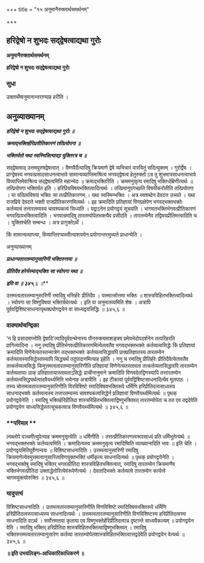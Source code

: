 +++
title = "१५ अनुमानैरुक्तार्थसमर्थनम्"

+++


## हरिद्वेषो न शुभदः सद्द्वेषत्वाद्यथा गुरोः

**अनुमानैरुक्तार्थसमर्थनम्**

**हरिद्वेषो न शुभदः सद्द्वेषत्वाद्यथा गुरोः**

### **सुधा**

उक्तार्थेष्वनुमानान्तराण्याह हरीति ।

## **अनुव्याख्यानम्**

***हरिद्वेषो न शुभदः सद्द्वेषत्वाद्यथा गुरोः ॥***

***क्रमाद्भक्तिर्हरिप्रतीतिकारणं तत्प्रियोपगा ॥***

***भक्तिर्यतो यथा स्वस्मिन्नित्याद्या युक्तिरत्र च ॥***

सद्द्वेषत्वाद् उत्तमपुरुषद्वेषत्वात् । वैष्णवैर्दैत्यादिषु क्रियमाणे द्वेषे व्यभिचारं वारयितुं सदित्युक्तम् । गुरोर्द्वेषः । प्राग्द्वेषस्य भगवत्प्रसादसाधनत्वाभावे सामान्यव्याप्तिमाश्रित्य भगवद्द्वेषत्वं हेतुरुक्तो ऽत्र तु शुभमात्रसाधनत्वाभावे विव्याप्तिमेवाश्रित्य सद्द्वेषत्वमिति महान्भेदः ॥ क्रमाद्भक्तिरिति । क्रममनुसृत्य रमादिषु भक्तिर्धम्रिणीत्यर्थः ॥ तत्प्रियोपगा भक्तिर्यत इति । हरिप्रियविषयभक्तित्वादित्यर्थः । तत्प्रियानुपगच्छति विषयीकरोतीति तत्प्रियोपगा । या यत्प्रियविषया भक्तिः सा तत्प्रीतिकारणम् । यथा स्वस्मिन्भक्तिः । अत्र स्वशब्देन देवदत्त उच्यते । यथा राजप्रिये देवदत्ते भक्ती राजप्रीतिकारणमित्यर्थः । इह क्रमादिति प्रतिज्ञायां विणप्रक्षेपेण भगवद्भक्तभक्तेः कर्तव्यत्वं तत्तारतम्यस्य चावश्यकत्वं सिध्यति । यद्वाऽनेन प्रयोगद्वयं सूचयति । भागवतभक्तिर्भगवत्प्रीतिकारणं भगवत्प्रियभक्तित्वादिति । भगवान्रमादिषु तारतम्योपेतभक्त्यैव प्रसीदति । तारतम्येनैव तद्विषयप्रीतिमत्त्वादिति च । युक्तिश्चेति सम्बन्धः । अत्र प्रागुक्तेऽर्थे ।

किं सामान्यव्याप्त्या, विव्याप्तिरप्यस्तीत्याशययेन प्रयोगान्तरमुच्यते प्राधान्येति ।

अनुव्याख्यानम्

***प्राधान्यतारतम्यानुसारिणी भक्तिरुत्तमा ॥***

***प्रीतिदैव हरेर्यस्माद्भक्तिः सा स्वोपगा यथा ॥***

***इति वा ॥ ३४५**,६ ॥***

उत्तमत्वतारतम्यानुसारिणी रमादिषु भत्तिर्हरेः प्रीतिदैव । यस्मात्सोत्तमा भक्तिः ॥ शास्त्रविहितभक्तित्वादित्यर्थः । स्वोपगा सा विष्णुविषया भक्तिर्यथेत्यर्थः । इति वा अनुमातव्यमिति शेषः । अत्रापि पूर्ववद्विशिष्टसाधनात्पृथक्प्रयोगद्वयेन वा साध्यद्वयसिद्धिः ॥ ३४५,६ ॥

### **वाक्यार्थचन्द्रिका**

‘न हि प्रसादमाप्नोति द्वेषादि’त्यादिपूर्वग्रन्थेनास्य पौनरुक्त्यमाशङ्क्य प्रमेयभेदोपदर्शनेन तत्परिहरति प्रागित्यादिना । ननु रमादिषु प्रीतिर्भगवत्प्रीतिकारणमित्येतावतैव भगवद्भक्तभक्तेः कर्तव्यत्वसिद्धेः किं प्रतिज्ञायां क्रमादिति विणेनेत्यतस्तन्मात्रेण तद्भक्तभक्तेः कर्तव्यत्वसिद्धावपि प्राक्प्रतिज्ञातस्य तारतम्येन कर्तव्यत्वस्यासिद्धेस्तस्यापि सिद्ध्यर्थं तदुपादानमित्याह इहेति । ननु च रमादिषु प्रीतिर्हरेः प्रीतिदैवेत्येतावतैव तत्कर्तव्यत्वसिद्धेः किमुत्तमत्वतारतम्यानुसारिणीति प्रतिज्ञायां विणेनेत्यतस्तावता तत्कर्तव्यतासिद्धावपि तारतम्येन कर्तव्यतायाः प्राक् प्रतिज्ञातायास्तावताऽसिद्धेः प्राचीनानुमाने क्रमादिति विणवदेतद्विणस्यापि तत्तारतम्येन कर्तव्यत्वसिद्ध्यर्थत्वादवैयर्थ्यमिति भावेनाह अत्रापीति । इह टीकायां पूर्ववद्विशिष्टसाधनादित्येव मूलपाठः । तस्य चोत्तमत्वतारतम्यानुसारिणीति विरविशिष्टे रमादिविषयभक्तिरूपे धर्मिणि हरिप्रीतिदत्वसाध्यस्य साधनाद्भक्तेः कर्तव्यत्वस्य तत्तारतम्यस्य चावश्यकत्वसिद्धेर्न प्रतिज्ञायां विणवैयर्थ्यमित्यर्थः ॥ पृथक् प्रयोगद्वयेनेति । रमादिषु भक्तिर्हरिप्रीतिदा शास्त्रविहितभक्तित्वाद्विष्णुभक्तिवत् तारतम्योपेता च तत एव तद्वदेवेति प्रयोगद्वयेन साध्यसिद्धेस्तत्सूचकत्वान्न विणवैयर्थ्यमित्यर्थः ॥ ३४५,६ ॥

### **परिमल **

ल्यब्लोपे पञ्चमीत्युपेत्याह क्रममनुसृत्येति ॥ धर्मिणीति । तत्तत्प्रीतिकारणत्वरूपसाध्यं प्रति धर्मिभूतेत्यर्थः ॥ भगवद्भक्तभक्तेः कर्तव्यत्वमिति । क्रमादित्यस्य क्रममनुसृत्य रमादिष्विति व्याख्यानादिति भावः ॥ इति चेति । प्रयोगद्वयमितिपूर्वेणान्वयः ॥ विशिष्टसाधनादिति । उत्तमत्वानुसारिणी रमादिषु क्रियमाणेत्येवमुत्तमत्वानुसारित्वविणयुक्तभक्तिं धर्मीकृत्य साधनादित्यर्थः ॥ पृथक् प्रयोगद्वयेनेति । भगवद्भक्तेषु रमादिषु भक्तिर् भगवत्प्रीतिदा शास्त्रविहितभक्तित्वात्, रमादिषु तारतम्येन क्रियमाणैव भक्तिर्भगवत्प्रीतिदा उक्ताद्धेतोरित्येवंरूपेणेत्यर्थः । देवतादिभक्तेः कर्तव्यत्वे तारतम्येन कार्यत्वे चागमयुक्त्योरुक्तिः ॥ ३४५,६ ॥

### **यादुपत्यं**

विशिष्टसाधनादिति । उत्तमत्वतारतम्यानुसारिणीति विणविशिष्टे रमादिविषयभक्तिरूपे धर्मिणि हरिप्रीतिदत्वरूपसाध्यस्य साधनादित्यर्थः । उत्तमत्वतारतम्यानुसारिणीति विणविशिष्टस्य हरिप्रीतिदत्वस्य साधनादिति वाऽर्थ । सर्वोत्तमतया कृताया एव विष्णुभक्तेर्हरिप्रीतिदत्वान्न दृष्टान्ते साध्यवैकल्यम् ॥ प्रयोगद्वयेन वेति । रमादिषु भक्तिर् हरिप्रीतिदा शास्त्रविहितभक्तित्वाद्विष्णुभक्तिवत् । रमादिषु भक्तिरुत्तमत्वतारतम्यानुसारेण कर्तव्या तारतम्योपेतशास्त्रविहितभक्तित्वात्तद्वदेवेति प्रयोगद्वयेन वेत्यर्थः ॥ ३४५,६ ॥

**॥ इति उभयलिङ्ग–आधिकारिकाधिकरणे ॥**

